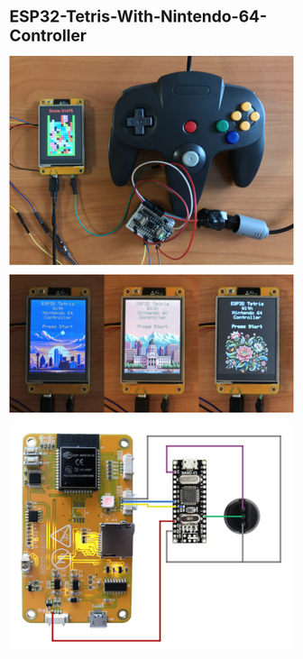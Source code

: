 # ESP32-Tetris-With-Nintendo-64-Controller

![image text](https://github.com/Northstrix/ESP32-Tetris-With-Nintendo-64-Controller/blob/main/V1.0/Images/IMG_0511.jpg)

![image text](https://github.com/Northstrix/ESP32-Tetris-With-Nintendo-64-Controller/blob/main/V1.0/Images/Start%20screens.jpg)

![image text](https://github.com/Northstrix/ESP32-Tetris-With-Nintendo-64-Controller/blob/main/V1.0/Images/Circuit%20Diagram.png)
